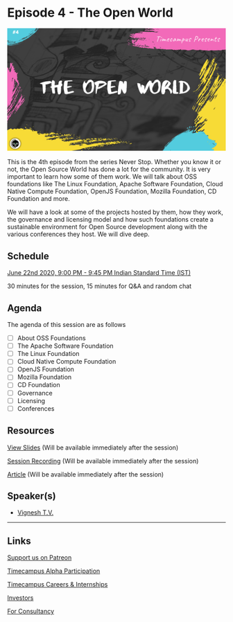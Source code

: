 # Episode 4 - The Open World

![](4-OpenWorld.png)

This is the 4th episode from the series Never Stop. Whether you know it or not, the Open Source World has done a lot for the community. It is very important to learn how some of them work. We will talk about OSS foundations like The Linux Foundation, Apache Software Foundation, Cloud Native Compute Foundation, OpenJS Foundation, Mozilla Foundation, CD Foundation and more.

We will have a look at some of the projects hosted by them, how they work, the governance and licensing model and how such foundations create a sustainable environment for Open Source development along with the various conferences they host. We will dive deep.

## Schedule

[June 22nd 2020, 9:00 PM - 9:45 PM Indian Standard Time (IST)](https://calendar.google.com/event?action=TEMPLATE&tmeid=MTUwcGIyZzFoNGdpcWRudmRucXZ0aWM3OXQgdGltZWNhbXB1cy5jb21fM2hxNHB0a3MwbGUycm5kMGowMW82MDE0YWdAZw&tmsrc=timecampus.com_3hq4ptks0le2rnd0j01o6014ag%40group.calendar.google.com)

30 minutes for the session, 15 minutes for Q&A and random chat

## Agenda

The agenda of this session are as follows

- [ ] About OSS Foundations
- [ ] The Apache Software Foundation
- [ ] The Linux Foundation
- [ ] Cloud Native Compute Foundation
- [ ] OpenJS Foundation
- [ ] Mozilla Foundation
- [ ] CD Foundation
- [ ] Governance
- [ ] Licensing
- [ ] Conferences

## Resources

[View Slides](#) (Will be available immediately after the session)

[Session Recording](#) (Will be available immediately after the session)

[Article](#) (Will be available immediately after the session)

## Speaker(s)

- [Vignesh T.V.](http://tvvignesh.com/)

------------------------------------------

## Links

[Support us on Patreon](https://www.patreon.com/timecampus)

[Timecampus Alpha Participation](https://docs.google.com/forms/d/1-fHizPhuXqDKqFZ2ns7Ttl00mT13DtjsRbHE5KtpxXs/viewform)

[Timecampus Careers & Internships](https://docs.google.com/forms/d/1jHW-I5yjHl49itwoyM5xxYUao0X1fbnnoxJd78fS5u8/viewform)

[Investors](https://docs.google.com/forms/d/13jkHPdvqoMDNsyzpC8-Dbv0lai8bXOvOLIovey7hfUM/viewform)

[For Consultancy](https://docs.google.com/forms/d/e/1FAIpQLSeCb-Pu7Hcnh7oRvleRka2VW8EVZ6d8cNEccV7jKVmzhE6ilg/viewform)
